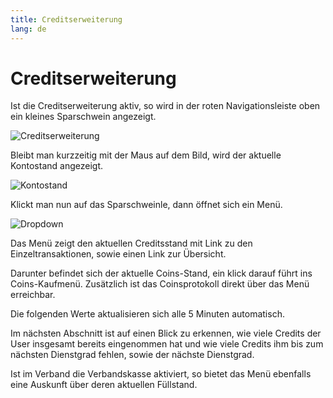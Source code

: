 ```yaml
---
title: Creditserweiterung
lang: de
---
```


# Creditserweiterung
Ist die Creditserweiterung aktiv, so wird in der roten Navigationsleiste oben ein kleines Sparschwein angezeigt.

![Creditserweiterung](/modules/creditserweiterung/icon.png)

Bleibt man kurzzeitig mit der Maus auf dem Bild, wird der aktuelle Kontostand angezeigt.

![Kontostand](/modules/creditserweiterung/icon_title.png)

Klickt man nun auf das Sparschweinle, dann öffnet sich ein Menü.

![Dropdown](/modules/creditserweiterung/de.png)

Das Menü zeigt den aktuellen Creditsstand mit Link zu den Einzeltransaktionen, sowie einen Link zur Übersicht.

Darunter befindet sich der aktuelle Coins-Stand, ein klick darauf führt ins Coins-Kaufmenü. Zusätzlich ist das Coinsprotokoll direkt über das Menü erreichbar.

Die folgenden Werte aktualisieren sich alle 5 Minuten automatisch.

Im nächsten Abschnitt ist auf einen Blick zu erkennen, wie viele Credits der User insgesamt bereits eingenommen hat und wie viele Credits ihm bis zum nächsten Dienstgrad fehlen, sowie der nächste Dienstgrad.

Ist im Verband die Verbandskasse aktiviert, so bietet das Menü ebenfalls eine Auskunft über deren aktuellen Füllstand.
